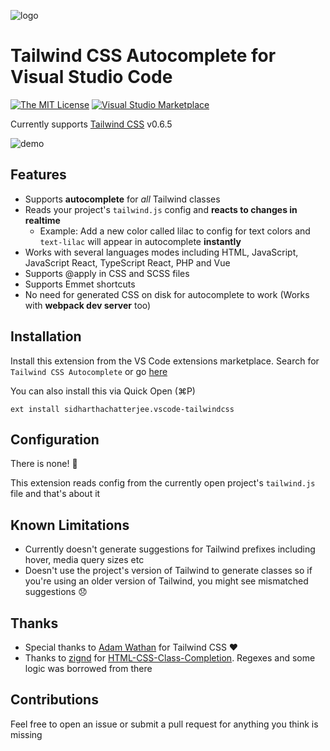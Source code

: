 ![logo](https://github.com/sidharthachatterjee/vscode-tailwindcss/raw/master/logo.png)

# Tailwind CSS Autocomplete for Visual Studio Code

[![The MIT License](https://flat.badgen.net/badge/license/MIT/orange)](http://opensource.org/licenses/MIT)
[![Visual Studio Marketplace](https://vsmarketplacebadge.apphb.com/installs-short/sidharthachatterjee.vscode-tailwindcss.svg?style=flat-square)](https://marketplace.visualstudio.com/items?itemName=sidharthachatterjee.vscode-tailwindcss)

Currently supports [Tailwind CSS](https://github.com/tailwindcss/tailwindcss) v0.6.5

![demo](https://github.com/sidharthachatterjee/vscode-tailwindcss/raw/master/demo.gif)

## Features

- Supports **autocomplete** for _all_ Tailwind classes
- Reads your project's `tailwind.js` config and **reacts to changes in realtime**
  - Example: Add a new color called lilac to config for text colors and `text-lilac` will appear in autocomplete **instantly**
- Works with several languages modes including HTML, JavaScript, JavaScript React, TypeScript React, PHP and Vue
- Supports @apply in CSS and SCSS files
- Supports Emmet shortcuts
- No need for generated CSS on disk for autocomplete to work (Works with **webpack dev server** too)

## Installation

Install this extension from the VS Code extensions marketplace. Search for `Tailwind CSS Autocomplete` or go [here](https://marketplace.visualstudio.com/items?itemName=sidharthachatterjee.vscode-tailwindcss)

You can also install this via Quick Open (⌘P)

`ext install sidharthachatterjee.vscode-tailwindcss`

## Configuration

There is none! 🎉

This extension reads config from the currently open project's `tailwind.js` file and that's about it

## Known Limitations

- Currently doesn't generate suggestions for Tailwind prefixes including hover, media query sizes etc
- Doesn't use the project's version of Tailwind to generate classes so if you're using an older version of Tailwind, you might see mismatched suggestions 😞

## Thanks

- Special thanks to [Adam Wathan](https://github.com/adamwathan) for Tailwind CSS ❤️
- Thanks to [zignd](https://github.com/zignd) for [HTML-CSS-Class-Completion](https://github.com/zignd/HTML-CSS-Class-Completion). Regexes and some logic was borrowed from there

## Contributions

Feel free to open an issue or submit a pull request for anything you think is missing
